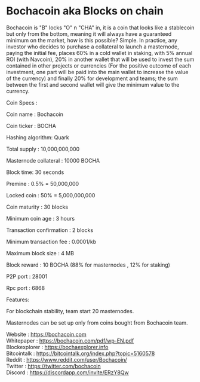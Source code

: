 # Bochacoin aka Blocks on chain
  Bochacoin is "B" locks "O" n "CHA" in, it is a coin that looks like a stablecoin but only from the bottom, meaning it will always have a guaranteed minimum on the market, how is this possible? Simple. In practice, any investor who decides to purchase a collateral to launch a masternode, paying the initial fee, places 60% in a cold wallet in staking, with 5% annual ROI (with Navcoin), 20% in another wallet that will be used to invest the sum contained in other projects or currencies (For the positive outcome of each investment, one part will be paid into the main wallet to increase the value of the currency) and finally 20% for development and teams; the sum between the first and second wallet will give the minimum value to the currency.
  
Coin Specs : 

Coin name : Bochacoin  

Coin ticker : BOCHA

Hashing algorithm: Quark

Total supply : 10,000,000,000

Masternode collateral : 10000 BOCHA

Block time: 30 seconds

Premine : 0.5% = 50,000,000

Locked coin : 50% = 5,000,000,000

Coin maturity : 30 blocks

Minimum coin age : 3 hours

Transaction confirmation : 2 blocks

Minimum transaction fee : 0.0001/kb

Maximum block size : 4 MB

Block reward : 10 BOCHA (88% for masternodes , 12% for staking)

P2P port : 28001

Rpc port : 6868


Features:

For blockchain stability, team start 20 masternodes.

Masternodes can be set up only from coins bought from Bochacoin team.

  Website : https://bochacoin.com  
  Whitepaper : https://bochacoin.com/pdf/wp-EN.pdf  
  Blockexplorer : https://bochaexplorer.info  
  Bitcointalk : https://bitcointalk.org/index.php?topic=5160578  
  Reddit : https://www.reddit.com/user/Bochacoin/  
    Twitter : https://twitter.com/bochacoin    
    Discord : https://discordapp.com/invite/ERzY8Qw
